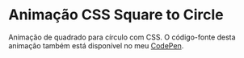 # Animação CSS Square to Circle

Animação de quadrado para círculo com CSS. O código-fonte desta animação também está disponível no meu [CodePen](https://codepen.io/tigercodes/pen/gOLqRPo).
